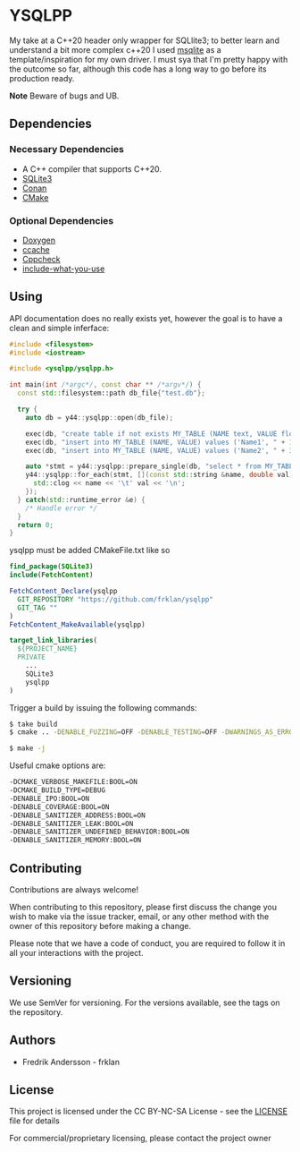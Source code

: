 # YSQLPP

My take at a C++20 header only wrapper for SQLlite3; to better learn and understand a bit more complex c++20 I used [msqlite](https://github.com/ricardocosme/msqlite.git) as a template/inspiration for my own driver. I must sya that I'm pretty happy with the outcome so far, although this code has a long way to go before its production ready.

**Note** Beware of bugs and UB.

## Dependencies

### Necessary Dependencies

* A C++ compiler that supports C++20.
* [SQLite3](https://sqlite.org)
* [Conan](https://conan.io/)
* [CMake](https://cmake.org/)

### Optional Dependencies

* [Doxygen](http://doxygen.nl/)
* [ccache](https://ccache.dev/)
* [Cppcheck](http://cppcheck.sourceforge.net/)
* [include-what-you-use](https://include-what-you-use.org/)

## Using

API documentation does no really exists yet, however the goal is to have a clean and simple inferface:

```c++
#include <filesystem>
#include <iostream>

#include <ysqlpp/ysqlpp.h>

int main(int /*argc*/, const char ** /*argv*/) {
  const std::filesystem::path db_file{"test.db"};

  try {
    auto db = y44::ysqlpp::open(db_file);

    exec(db, "create table if not exists MY_TABLE (NAME text, VALUE float);");
    exec(db, "insert into MY_TABLE (NAME, VALUE) values ('Name1', " + 123 + ");");
    exec(db, "insert into MY_TABLE (NAME, VALUE) values ('Name2', " + 321 + ");");

    auto *stmt = y44::ysqlpp::prepare_single(db, "select * from MY_TABLE;");
    y44::ysqlpp::for_each(stmt, [](const std::string &name, double val) {
      std::clog << name << '\t' val << '\n';
    });
  } catch(std::runtime_error &e) {
    /* Handle error */
  }
  return 0;
}
```

ysqlpp must be added CMakeFile.txt like so

```cmake
find_package(SQLite3)
include(FetchContent)

FetchContent_Declare(ysqlpp
  GIT_REPOSITORY "https://github.com/frklan/ysqlpp"
  GIT_TAG ""
)
FetchContent_MakeAvailable(ysqlpp)

target_link_libraries(
  ${PROJECT_NAME}
  PRIVATE 
    ...
    SQLite3
    ysqlpp
)
```

Trigger a build by issuing the following commands:

```bash
$ take build
$ cmake .. -DENABLE_FUZZING=OFF -DENABLE_TESTING=OFF -DWARNINGS_AS_ERRORS=OFF -DENABLE_DOXYGEN=OfF  -DCMAKE_BUILD_TYPE=RelWithDebInfo  -DENABLE_CACHE=ON -DENABLE_CPPCHECK=ON -DENABLE_CLANG_TIDY=ON -DENABLE_INCLUDE_WHAT_YOU_USE=OFF

$ make -j
```

Useful cmake options are:

```bash
-DCMAKE_VERBOSE_MAKEFILE:BOOL=ON 
-DCMAKE_BUILD_TYPE=DEBUG
-DENABLE_IPO:BOOL=ON
-DENABLE_COVERAGE:BOOL=ON 
-DENABLE_SANITIZER_ADDRESS:BOOL=ON 
-DENABLE_SANITIZER_LEAK:BOOL=ON 
-DENABLE_SANITIZER_UNDEFINED_BEHAVIOR:BOOL=ON  
-DENABLE_SANITIZER_MEMORY:BOOL=ON
```

## Contributing

Contributions are always welcome!

When contributing to this repository, please first discuss the change you wish to make via the issue tracker, email, or any other method with the owner of this repository before making a change.

Please note that we have a code of conduct, you are required to follow it in all your interactions with the project.

## Versioning

We use SemVer for versioning. For the versions available, see the tags on the repository.

## Authors

- Fredrik Andersson - frklan


## License

This project is licensed under the CC BY-NC-SA License - see the [LICENSE](License) file for details

For commercial/proprietary licensing, please contact the project owner
